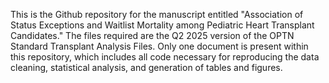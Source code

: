This is the Github repository for the manuscript entitled "Association of Status Exceptions and Waitlist Mortality among Pediatric Heart Transplant Candidates." The files required are the Q2 2025 version of the OPTN Standard Transplant Analysis Files. Only one document is present within this repository, which includes all code necessary for reproducing the data cleaning, statistical analysis, and generation of tables and figures.
